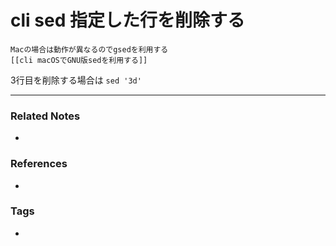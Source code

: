 # cli sed 指定した行を削除する
```ad-note
Macの場合は動作が異なるのでgsedを利用する
[[cli macOSでGNU版sedを利用する]]
```


3行目を削除する場合は
`sed '3d'`

----
### Related Notes
- 

### References
- 

### Tags
- 